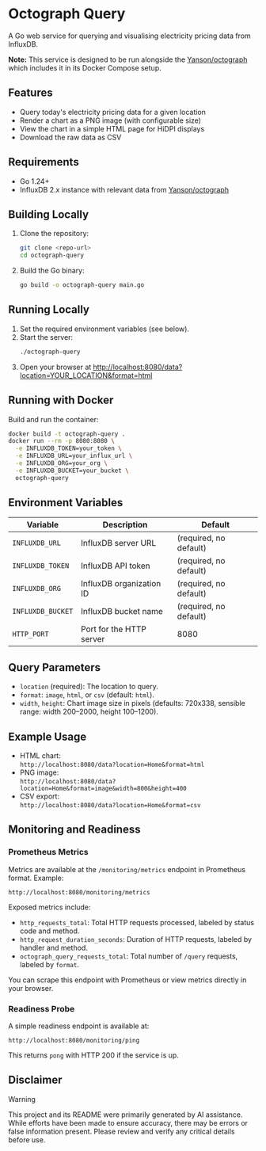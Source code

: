 # Octograph Query

A Go web service for querying and visualising electricity pricing data from InfluxDB. 

**Note:** This service is designed to be run alongside the [Yanson/octograph](https://github.com/Yanson/octograph) which includes it in its Docker Compose setup.

## Features
- Query today's electricity pricing data for a given location
- Render a chart as a PNG image (with configurable size)
- View the chart in a simple HTML page for HiDPI displays
- Download the raw data as CSV

## Requirements
- Go 1.24+
- InfluxDB 2.x instance with relevant data from [Yanson/octograph](https://github.com/Yanson/octograph)

## Building Locally

1. Clone the repository:
   ```sh
   git clone <repo-url>
   cd octograph-query
   ```
2. Build the Go binary:
   ```sh
   go build -o octograph-query main.go
   ```

## Running Locally

1. Set the required environment variables (see below).
2. Start the server:
   ```sh
   ./octograph-query
   ```
3. Open your browser at [http://localhost:8080/data?location=YOUR_LOCATION&format=html](http://localhost:8080/data?location=YOUR_LOCATION&format=html)

## Running with Docker

Build and run the container:
```sh
docker build -t octograph-query .
docker run --rm -p 8080:8080 \
  -e INFLUXDB_TOKEN=your_token \
  -e INFLUXDB_URL=your_influx_url \
  -e INFLUXDB_ORG=your_org \
  -e INFLUXDB_BUCKET=your_bucket \
  octograph-query
```

## Environment Variables

| Variable          | Description              | Default                |
|-------------------|--------------------------|------------------------|
| `INFLUXDB_URL`    | InfluxDB server URL      | (required, no default) |
| `INFLUXDB_TOKEN`  | InfluxDB API token       | (required, no default) |
| `INFLUXDB_ORG`    | InfluxDB organization ID | (required, no default) |
| `INFLUXDB_BUCKET` | InfluxDB bucket name     | (required, no default) |
| `HTTP_PORT`       | Port for the HTTP server | 8080                   |

## Query Parameters

- `location` (required): The location to query.
- `format`: `image`, `html`, or `csv` (default: `html`).
- `width`, `height`: Chart image size in pixels (defaults: 720x338, sensible range: width 200–2000, height 100–1200).

## Example Usage

- HTML chart:  
  `http://localhost:8080/data?location=Home&format=html`
- PNG image:  
  `http://localhost:8080/data?location=Home&format=image&width=800&height=400`
- CSV export:  
  `http://localhost:8080/data?location=Home&format=csv`

## Monitoring and Readiness

### Prometheus Metrics

Metrics are available at the `/monitoring/metrics` endpoint in Prometheus format. Example:

```
http://localhost:8080/monitoring/metrics
```

Exposed metrics include:

- `http_requests_total`: Total HTTP requests processed, labeled by status code and method.
- `http_request_duration_seconds`: Duration of HTTP requests, labeled by handler and method.
- `octograph_query_requests_total`: Total number of `/query` requests, labeled by `format`.

You can scrape this endpoint with Prometheus or view metrics directly in your browser.

### Readiness Probe

A simple readiness endpoint is available at:

```
http://localhost:8080/monitoring/ping
```

This returns `pong` with HTTP 200 if the service is up.

## Disclaimer

> [!WARNING]  
> This project and its README were primarily generated by AI assistance. While efforts have been made to ensure accuracy, there may be errors or false information present. Please review and verify any critical details before use.
    

